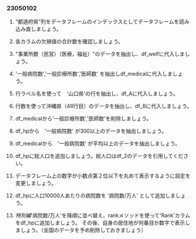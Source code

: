 ### 23050102

1. ”都道府県”列をデータフレームのインデックスとしてデータフレームを読み込み直しましょう。

2. 各カラムの欠損値の合計数を確認しましょう。

3. "事業所数（民営）（医療，福祉）"のデータを抽出し、df_welfに代入しましょう。

4. '一般病院数','一般診療所数','医師数' を抽出しdf_medicalに代入しましょう。

5. 行ラベル名を使って　'山口県'の行を抽出し、df_Aに代入しましょう。

6. 行数を使って沖縄県（48行目）のデータを抽出し、df_Bに代入しましょう。

7. df_medicalから'一般診療所数','医師数'を削除しましょう。

8. df_hpから　'一般病院数' が300以上のデータを抽出しましょう。

9. df_medicalから　'一般病院数' が平均以上のデータを抽出しましょう。

10. df_hpに総人口を追加しましょう。総人口はdf_2のデータを引用してください。

11. データフレーム上の数字が小数点第２位以下を丸めて表示するように設定を変更しましょう。

12. df_hpに人口10000人あたりの病院数を ’病院数/万人' として追加しましょう。

13. *特別編*'病院数/万人'を降順に並べ替え、rankメソッドを使って'Rank'カラムをdf_hpに追加しましょう。
その後、自身の居住地が何番目か数字で表示しましょう。（全国のデータを予め削除しておきましょう）
